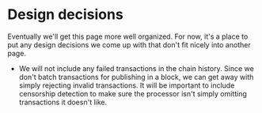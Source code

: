 # Design decisions

Eventually we'll get this page more well organized. For now, it's a place to put any design decisions we come up with that don't fit nicely into another page.

* We will not include any failed transactions in the chain history. Since we don't batch transactions for publishing in a block, we can get away with simply rejecting invalid transactions. It will be important to include censorship detection to make sure the processor isn't simply omitting transactions it doesn't like.
